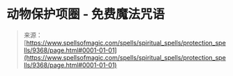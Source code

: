 <!--yml

类别：未分类

日期：2024年06月12日 18:45:29

-->

# 动物保护项圈 - 免费魔法咒语

> 来源：[https://www.spellsofmagic.com/spells/spiritual_spells/protection_spells/9368/page.html#0001-01-01](https://www.spellsofmagic.com/spells/spiritual_spells/protection_spells/9368/page.html#0001-01-01)

